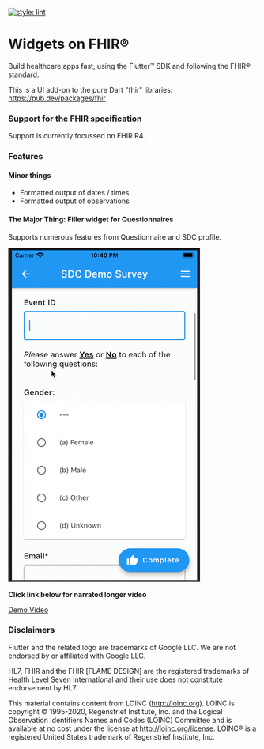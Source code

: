 [![style: lint](https://img.shields.io/badge/style-lint-4BC0F5.svg)](https://pub.dev/packages/lint)

# Widgets on FHIR®
Build healthcare apps fast, using the Flutter™ SDK and following the FHIR® standard.

This is a UI add-on to the pure Dart "fhir" libraries: https://pub.dev/packages/fhir

### Support for the FHIR specification
Support is currently focussed on FHIR R4.

### Features
#### Minor things
* Formatted output of dates / times
* Formatted output of observations

#### The Major Thing: Filler widget for Questionnaires

Supports numerous features from Questionnaire and SDC profile.

![Screenshot](./doc/png/github-teaser.gif)

**Click link below for narrated longer video**

[Demo Video](https://github.com/tiloc/fire_widgets/blob/f53a13cbecb707c51534b4bacdd52d72be291506/doc/movies/sdc-example.mp4)

### Disclaimers
Flutter and the related logo are trademarks of Google LLC. We are not endorsed by or affiliated with Google LLC.

HL7, FHIR and the FHIR [FLAME DESIGN] are the registered trademarks of Health Level Seven International and their use does not constitute endorsement by HL7.

This material contains content from LOINC (http://loinc.org). LOINC is copyright © 1995-2020, Regenstrief Institute, Inc. and the Logical Observation Identifiers Names and Codes (LOINC) Committee and is available at no cost under the license at http://loinc.org/license. LOINC® is a registered United States trademark of Regenstrief Institute, Inc.
